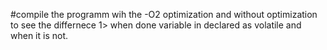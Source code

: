 #compile the programm wih the -O2 optimization and without optimization to see the differnece 
1> when done variable in declared as volatile and when it is not.
